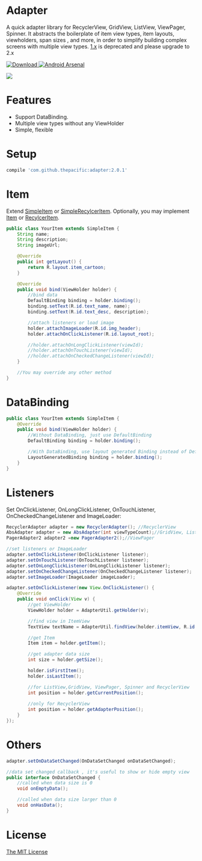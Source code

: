 # Adapter
A quick adapter library for RecyclerView, GridView, ListView, ViewPager, Spinner. It abstracts the boilerplate of item view types, item layouts, viewholders, span sizes , and more, in order to simplify building complex screens with multiple view types. [1.x](https://github.com/thepacific/adapter/blob/master/README-old.md) is deprecated and please upgrade to 2.x

[ ![Download](https://api.bintray.com/packages/thepacific/maven/adapter/images/download.svg) ](https://bintray.com/thepacific/maven/adapter/_latestVersion)[![Android Arsenal](https://img.shields.io/badge/Android%20Arsenal-Adapter-green.svg?style=true)](https://android-arsenal.com/details/1/3449)

![](https://github.com/ThePacific/QuickAdapter/blob/master/art/exam.gif)

# Features
+ Support DataBinding.
+ Multiple view types without any ViewHolder
+ Simple, flexible

# Setup
```groovy
compile 'com.github.thepacific:adapter:2.0.1'
```

# Item
Extend [SimpleItem](https://github.com/thepacific/adapter/blob/master/PacificAdapter/adapter/src/main/java/com/pacific/adapter/SimpleItem.java) or [SimpleRecylcerItem](https://github.com/thepacific/adapter/blob/master/PacificAdapter/adapter/src/main/java/com/pacific/adapter/SimpleRecylcerItem.java). Optionally, you may implement [Item](https://github.com/thepacific/adapter/blob/master/PacificAdapter/adapter/src/main/java/com/pacific/adapter/Item.java) or [RecylcerItem](https://github.com/thepacific/adapter/blob/master/PacificAdapter/adapter/src/main/java/com/pacific/adapter/RecylcerItem.java). 

```java
public class YourItem extends SimpleItem {
    String name;
    String description;
    String imageUrl;

    @Override
    public int getLayout() {
        return R.layout.item_cartoon;
    }

    @Override
    public void bind(ViewHolder holder) {
        //bind data
        DefaultBinding binding = holder.binding();
        binding.setText(R.id.text_name, name);
        binding.setText(R.id.text_desc, description);

        //attach listeners or load image
        holder.attachImageLoader(R.id.img_header);
        holder.attachOnClickListener(R.id.layout_root);

        //holder.attachOnLongClickListener(viewId);
        //holder.attachOnTouchListener(viewId);
        //holder.attachOnCheckedChangeListener(viewId);
    }

    //You may override any other method
}
```

# DataBinding
```java
public class YourItem extends SimpleItem {
    @Override
    public void bind(ViewHolder holder) {
        //Without DataBinding, just use DefaultBinding
        DefaultBinding binding = holder.binding();

        //With DataBinding, use layout generated Binding instead of DefaultBinding
        LayoutGeneratedBinding binding = holder.binding();
    }
}
```

# Listeners
Set OnClickListener, OnLongClickListener, OnTouchListener, OnCheckedChangeListener and ImageLoader:

```java
RecyclerAdapter adapter = new RecyclerAdapter(); //RecyclerView
AbsAdapter adapter = new AbsAdapter(int viewTypeCount);//GridView, ListView, Spinner
PagerAdapter2 adapter2 =new PagerAdapter2();//ViewPager

//set listeners or ImageLoader
adapter.setOnClickListener(OnClickListener listener);
adapter.setOnTouchListener(OnTouchListener listener);
adapter.setOnLongClickListener(OnLongClickListener listener);
adapter.setOnCheckedChangeListener(OnCheckedChangeListener listener);
adapter.setImageLoader(ImageLoader imageLoader);

adapter.setOnClickListener(new View.OnClickListener() {
    @Override
    public void onClick(View v) {
        //get ViewHolder
        ViewHolder holder = AdapterUtil.getHolder(v);

        //find view in ItemView
        TextView textName = AdapterUtil.findView(holder.itemView, R.id.text_name);

        //get Item
        Item item = holder.getItem();

        //get adapter data size
        int size = holder.getSize();

        holder.isFirstItem();
        holder.isLastItem();

        //for ListView,GridView, ViewPager, Spinner and RecyclerView
        int position = holder.getCurrentPosition();
         
        //only for RecyclerView
        int position = holder.getAdapterPosition();
    }
});
```

# Others
```java
adapter.setOnDataSetChanged(OnDataSetChanged onDataSetChanged);

//data set changed callback , it's useful to show or hide empty view
public interface OnDataSetChanged {
    //called when data size is 0
    void onEmptyData();

    //called when data size larger than 0
    void onHasData();
}
```

# License  
[The MIT License ](https://opensource.org/licenses/MIT)
